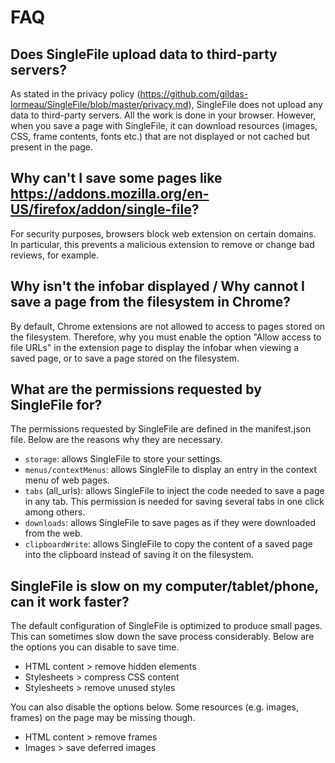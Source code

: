 # FAQ

## Does SingleFile upload data to third-party servers?
As stated in the privacy policy (https://github.com/gildas-lormeau/SingleFile/blob/master/privacy.md), SingleFile does not upload any data to third-party servers. All the work is done in your browser. However, when you save a page with SingleFile, it can download resources (images, CSS, frame contents, fonts etc.) that are not displayed or not cached but present in the page.

## Why can't I save some pages like https://addons.mozilla.org/en-US/firefox/addon/single-file?
For security purposes, browsers block web extension on certain domains. In particular, this prevents a malicious extension to remove or change bad reviews, for example.

## Why isn't the infobar displayed / Why cannot I save a page from the filesystem in Chrome?
By default, Chrome extensions are not allowed to access to pages stored on the filesystem. Therefore, why you must enable the option "Allow access to file URLs" in the extension page to display the infobar when viewing a saved page, or to save a page stored on the filesystem.

## What are the permissions requested by SingleFile for?
The permissions requested by SingleFile are defined in the manifest.json file. Below are the reasons why they are necessary.
 - `storage`: allows SingleFile to store your settings.
 - `menus/contextMenus`: allows SingleFile to display an entry in the context menu of web pages.
 - `tabs` (all_urls): allows SingleFile to inject the code needed to save a page in any tab. This permission is needed for saving several tabs in one click among others.
 - `downloads`: allows SingleFile to save pages as if they were downloaded from the web.
 - `clipboardWrite`: allows SingleFile to copy the content of a saved page into the clipboard instead of saving it on the filesystem.

## SingleFile is slow on my computer/tablet/phone, can it work faster?
The default configuration of SingleFile is optimized to produce small pages. This can sometimes slow down the save process considerably. Below are the options you can disable to save time.
 - HTML content > remove hidden elements
 - Stylesheets > compress CSS content
 - Stylesheets > remove unused styles

You can also disable the options below. Some resources (e.g. images, frames) on the page may be missing though.
 - HTML content > remove frames
 - Images > save deferred images
